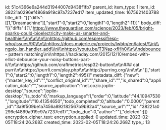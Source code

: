 id: 51c4366e6a244d31944007d9438f1fb7
parent_id: 
item_type: 1
item_id: 38221a0296ef4869a919c97a7237ed17
item_updated_time: 1675621403788
title_diff: "[{\"diffs\":[[1,\"Dreamachine\"]],\"start1\":0,\"start2\":0,\"length1\":0,\"length2\":11}]"
body_diff: "[{\"diffs\":[[1,\"https://www.theguardian.com/science/2023/feb/05/bright-sparks-could-bioelectricity-make-us-smarter-and-healthier\\\n\\\n\\\n\\\nhttps://github.com/espressif/esp-who/issues/90\\\n\\\nhttps://docs.majerle.eu/projects/lwbtn/en/latest/\\\n\\\ngpio_isr_handler_add\\\n\\\nhttps://youtu.be/T3Naz-xfHh0\\\n\\\ndebounce - pattern matching\\\n\\\nhttps://hackaday.com/2015/12/10/embed-with-elliot-debounce-your-noisy-buttons-part-ii/\\\n\\\nhttps://github.com/craftmetrics/esp32-button\\\n\\\n### cat purr\\\n\\\nhttps://purrli.com/play.php\\\n\\\nhttp://purring.org/\\\n\\\n\\\n\"]],\"start1\":0,\"start2\":0,\"length1\":0,\"length2\":495}]"
metadata_diff: {"new":{"master_key_id":"","conflict_original_id":"","share_id":"","is_shared":0,"application_data":"","source_application":"net.cozic.joplin-desktop","source":"joplin-desktop","is_todo":0,"markup_language":1,"order":0,"latitude":"44.10947530","longitude":"10.41354650","todo_completed":0,"altitude":"0.0000","parent_id":"3a9f509be1a7456a892182567b9b92a4","source_url":"","id":"38221a0296ef4869a919c97a7237ed17","todo_due":0,"author":""},"deleted":[]}
encryption_cipher_text: 
encryption_applied: 0
updated_time: 2023-02-05T18:24:26.268Z
created_time: 2023-02-05T18:24:26.268Z
type_: 13